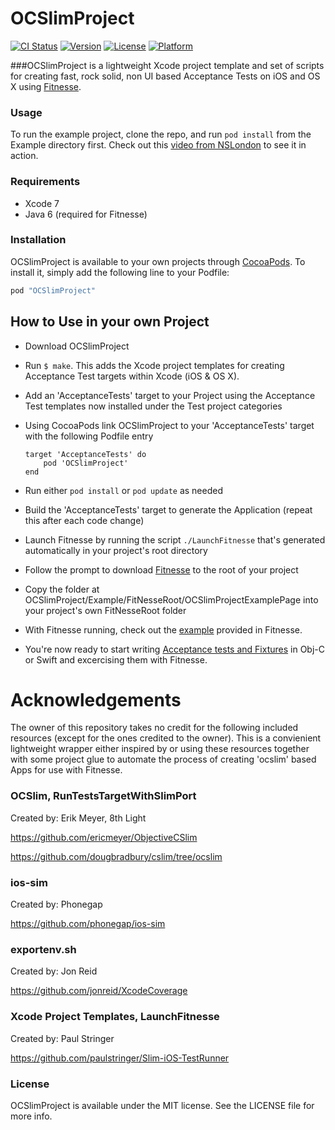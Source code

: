# OCSlimProject

[![CI Status](http://img.shields.io/travis/paulstringer/OCSlimProject.svg?style=flat)](https://travis-ci.org/paulstringer/OCSlimProject)
[![Version](https://img.shields.io/cocoapods/v/OCSlimProject.svg?style=flat)](http://cocoapods.org/pods/OCSlimProject)
[![License](https://img.shields.io/cocoapods/l/OCSlimProject.svg?style=flat)](http://cocoapods.org/pods/OCSlimProject)
[![Platform](https://img.shields.io/cocoapods/p/OCSlimProject.svg?style=flat)](http://cocoapods.org/pods/OCSlimProject)


###OCSlimProject is a lightweight Xcode project template and set of scripts for creating fast, rock solid, non UI based Acceptance Tests on iOS and OS X using [Fitnesse](http://fitnesse.org).


### Usage

To run the example project, clone the repo, and run `pod install` from the Example directory first. 
Check out this [video from NSLondon](http://stringerstheory.net/nslondon-video/) to see it in action.

### Requirements
- Xcode 7
- Java 6 (required for Fitnesse)

### Installation

OCSlimProject is available to your own projects through [CocoaPods](http://cocoapods.org). To install
it, simply add the following line to your Podfile:

```ruby
pod "OCSlimProject"
```

## How to Use in your own Project

* Download OCSlimProject
* Run ```$ make```. This adds the Xcode project templates for creating Acceptance Test targets within Xcode (iOS & OS X).
* Add an 'AcceptanceTests' target to your Project using the Acceptance Test templates now installed under the Test project categories
* Using CocoaPods link OCSlimProject to your 'AcceptanceTests' target with the following Podfile entry
    
	```
    target 'AcceptanceTests' do
	    pod 'OCSlimProject'
    end
	```
* Run either ```pod install``` or ```pod update``` as needed
* Build the 'AcceptanceTests' target to generate the Application (repeat this after each code change)
* Launch Fitnesse by running the script ```./LaunchFitnesse``` that's generated automatically in your project's root directory
* Follow the prompt to download [Fitnesse](http://www.fitnesse.org/FitNesseDownload) to the root of your project
* Copy the folder at OCSlimProject/Example/FitNesseRoot/OCSlimProjectExamplePage into your project's own FitNesseRoot folder
* With Fitnesse running, check out the [example](http://localhost:8080/CocoaSlimExamplePage) provided in Fitnesse.
* You're now ready to start writing [Acceptance tests and Fixtures](http://stringerstheory.net/acceptance-testing-with-ios/)  in Obj-C or Swift and excercising them with Fitnesse.


# Acknowledgements
The owner of this repository takes no credit for the following included resources (except for the ones credited to the owner). This is a convienient lightweight wrapper either inspired by or using these resources together with some project glue to automate the process of creating 'ocslim' based Apps for use with Fitnesse. 


### OCSlim, RunTestsTargetWithSlimPort
Created by: Erik Meyer, 8th Light 

<https://github.com/ericmeyer/ObjectiveCSlim>

<https://github.com/dougbradbury/cslim/tree/ocslim>

### ios-sim
Created by: Phonegap

<https://github.com/phonegap/ios-sim>

### exportenv.sh
Created by: Jon Reid

<https://github.com/jonreid/XcodeCoverage>

### Xcode Project Templates, LaunchFitnesse
Created by: Paul Stringer

<https://github.com/paulstringer/Slim-iOS-TestRunner>


### License
OCSlimProject is available under the MIT license. See the LICENSE file for more info.